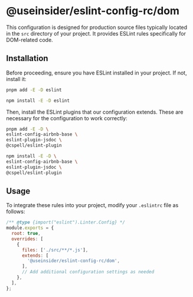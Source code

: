 # @useinsider/eslint-config-rc/dom

This configuration is designed for production source files typically located in
the `src` directory of your project. It provides ESLint rules specifically for
DOM-related code.

## Installation

Before proceeding, ensure you have ESLint installed in your project.
If not, install it:

```bash
pnpm add -E -D eslint
```

```bash
npm install -E -D eslint
```

Then, install the ESLint plugins that our configuration extends. These are
necessary for the configuration to work correctly:

```bash
pnpm add -E -D \
eslint-config-airbnb-base \
eslint-plugin-jsdoc \
@cspell/eslint-plugin
```

```bash
npm install -E -D \
eslint-config-airbnb-base \
eslint-plugin-jsdoc \
@cspell/eslint-plugin
```

## Usage

To integrate these rules into your project, modify your `.eslintrc` file as
follows:

```js
/** @type {import("eslint").Linter.Config} */
module.exports = {
  root: true,
  overrides: [
    {
      files: ['./src/**/*.js'],
      extends: [
        '@useinsider/eslint-config-rc/dom',
      ],
      // Add additional configuration settings as needed
    },
  ],
};
```
